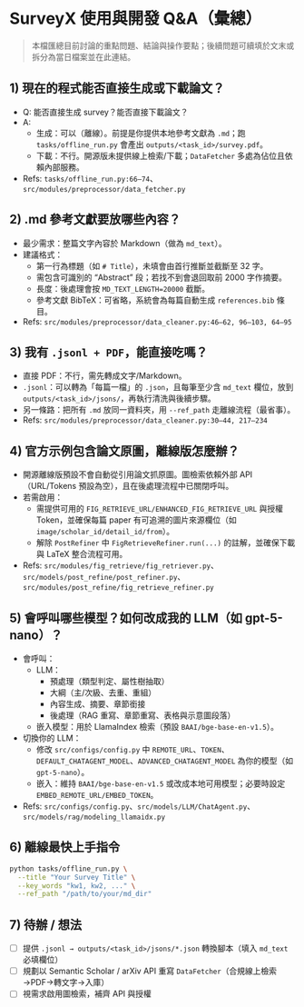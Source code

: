 # SurveyX 使用與開發 Q&A（彙總）

> 本檔匯總目前討論的重點問題、結論與操作要點；後續問題可續填於文末或拆分為當日檔案並在此連結。

## 1) 現在的程式能否直接生成或下載論文？
- Q: 能否直接生成 survey？能否直接下載論文？
- A:
  - 生成：可以（離線）。前提是你提供本地參考文獻為 `.md`；跑 `tasks/offline_run.py` 會產出 `outputs/<task_id>/survey.pdf`。
  - 下載：不行。開源版未提供線上檢索/下載；`DataFetcher` 多處為佔位且依賴內部服務。
- Refs: `tasks/offline_run.py:66–74`、`src/modules/preprocessor/data_fetcher.py`

## 2) .md 參考文獻要放哪些內容？
- 最少需求：整篇文字內容於 Markdown（做為 `md_text`）。
- 建議格式：
  - 第一行為標題（如 `# Title`），未填會由首行推斷並截斷至 32 字。
  - 需包含可識別的 “Abstract” 段；若找不到會退回取前 2000 字作摘要。
  - 長度：後處理會按 `MD_TEXT_LENGTH=20000` 截斷。
  - 參考文獻 BibTeX：可省略，系統會為每篇自動生成 `references.bib` 條目。
- Refs: `src/modules/preprocessor/data_cleaner.py:46–62, 96–103, 64–95`

## 3) 我有 `.jsonl + PDF`，能直接吃嗎？
- 直接 PDF：不行，需先轉成文字/Markdown。
- `.jsonl`：可以轉為「每篇一檔」的 `.json`，且每筆至少含 `md_text` 欄位，放到 `outputs/<task_id>/jsons/`，再執行清洗與後續步驟。
- 另一條路：把所有 `.md` 放同一資料夾，用 `--ref_path` 走離線流程（最省事）。
- Refs: `src/modules/preprocessor/data_cleaner.py:30–44, 217–234`

## 4) 官方示例包含論文原圖，離線版怎麼辦？
- 開源離線版預設不會自動從引用論文抓原圖。圖檢索依賴外部 API（URL/Tokens 預設為空），且在後處理流程中已關閉呼叫。
- 若需啟用：
  - 需提供可用的 `FIG_RETRIEVE_URL/ENHANCED_FIG_RETRIEVE_URL` 與授權 Token，並確保每篇 paper 有可追溯的圖片來源欄位（如 `image/scholar_id/detail_id/from`）。
  - 解除 `PostRefiner` 中 `FigRetrieveRefiner.run(...)` 的註解，並確保下載與 LaTeX 整合流程可用。
- Refs: `src/modules/fig_retrieve/fig_retriever.py`、`src/models/post_refine/post_refiner.py`、`src/modules/post_refine/fig_retrieve_refiner.py`

## 5) 會呼叫哪些模型？如何改成我的 LLM（如 gpt-5-nano）？
- 會呼叫：
  - LLM：
    - 預處理（類型判定、屬性樹抽取）
    - 大綱（主/次級、去重、重組）
    - 內容生成、摘要、章節銜接
    - 後處理（RAG 重寫、章節重寫、表格與示意圖段落）
  - 嵌入模型：用於 LlamaIndex 檢索（預設 `BAAI/bge-base-en-v1.5`）。
- 切換你的 LLM：
  - 修改 `src/configs/config.py` 中 `REMOTE_URL`、`TOKEN`、`DEFAULT_CHATAGENT_MODEL`、`ADVANCED_CHATAGENT_MODEL` 為你的模型（如 `gpt-5-nano`）。
  - 嵌入：維持 `BAAI/bge-base-en-v1.5` 或改成本地可用模型；必要時設定 `EMBED_REMOTE_URL/EMBED_TOKEN`。
- Refs: `src/configs/config.py`、`src/models/LLM/ChatAgent.py`、`src/models/rag/modeling_llamaidx.py`

## 6) 離線最快上手指令
```bash
python tasks/offline_run.py \
  --title "Your Survey Title" \
  --key_words "kw1, kw2, ..." \
  --ref_path "/path/to/your/md_dir"
```

## 7) 待辦 / 想法
- [ ] 提供 `.jsonl → outputs/<task_id>/jsons/*.json` 轉換腳本（填入 `md_text` 必填欄位）
- [ ] 規劃以 Semantic Scholar / arXiv API 重寫 `DataFetcher`（合規線上檢索→PDF→轉文字→入庫）
- [ ] 視需求啟用圖檢索，補齊 API 與授權
